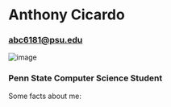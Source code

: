 # Anthony Cicardo 
### abc6181@psu.edu #

![image](https://user-images.githubusercontent.com/69987069/158298316-5c0d871b-e1c6-4b54-816b-9d8bd0fccbbf.png)

### Penn State Computer Science Student ### 

Some facts about me: 








